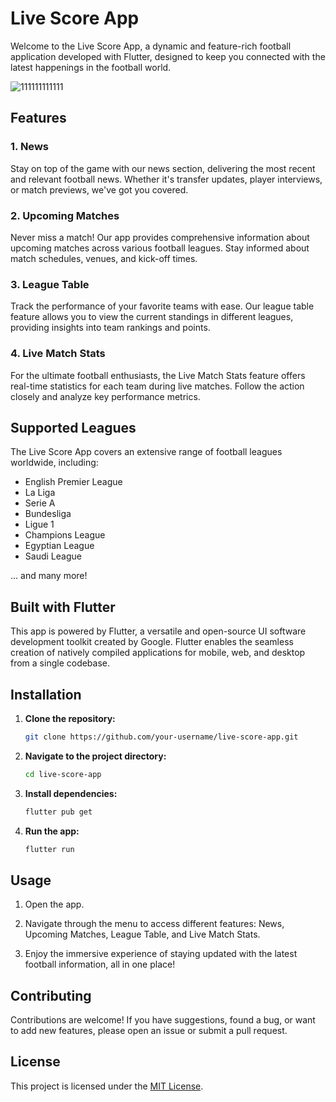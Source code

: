 # Live Score App

Welcome to the Live Score App, a dynamic and feature-rich football application developed with Flutter, designed to keep you connected with the latest happenings in the football world.

![111111111111](https://github.com/3MR7OSSAM/LiveScore/assets/83048066/3772c39c-6b03-46c1-b5cc-243a83e458a1)



## Features

### 1. News
Stay on top of the game with our news section, delivering the most recent and relevant football news. Whether it's transfer updates, player interviews, or match previews, we've got you covered.

### 2. Upcoming Matches
Never miss a match! Our app provides comprehensive information about upcoming matches across various football leagues. Stay informed about match schedules, venues, and kick-off times.

### 3. League Table
Track the performance of your favorite teams with ease. Our league table feature allows you to view the current standings in different leagues, providing insights into team rankings and points.

### 4. Live Match Stats
For the ultimate football enthusiasts, the Live Match Stats feature offers real-time statistics for each team during live matches. Follow the action closely and analyze key performance metrics.

## Supported Leagues

The Live Score App covers an extensive range of football leagues worldwide, including:

- English Premier League
- La Liga
- Serie A
- Bundesliga
- Ligue 1
- Champions League
- Egyptian League
- Saudi League

... and many more!

## Built with Flutter

This app is powered by Flutter, a versatile and open-source UI software development toolkit created by Google. Flutter enables the seamless creation of natively compiled applications for mobile, web, and desktop from a single codebase.

## Installation

1. **Clone the repository:**

    ```bash
    git clone https://github.com/your-username/live-score-app.git
    ```

2. **Navigate to the project directory:**

    ```bash
    cd live-score-app
    ```

3. **Install dependencies:**

    ```bash
    flutter pub get
    ```

4. **Run the app:**

    ```bash
    flutter run
    ```

## Usage

1. Open the app.

2. Navigate through the menu to access different features: News, Upcoming Matches, League Table, and Live Match Stats.

3. Enjoy the immersive experience of staying updated with the latest football information, all in one place!

## Contributing

Contributions are welcome! If you have suggestions, found a bug, or want to add new features, please open an issue or submit a pull request.

## License

This project is licensed under the [MIT License](LICENSE).
